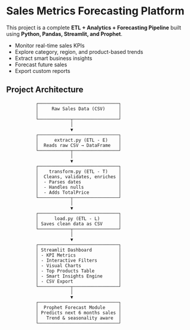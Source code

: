 # Sales Metrics Forecasting Platform


This project is a complete **ETL + Analytics + Forecasting Pipeline** built using **Python, Pandas, Streamlit, and Prophet**.  

- Monitor real-time sales KPIs  
- Explore category, region, and product-based trends  
- Extract smart business insights  
- Forecast future sales  
- Export custom reports  




##  Project Architecture

```text
           ┌──────────────────────────────┐
           │     Raw Sales Data (CSV)     │
           │                              │
           └────────────┬─────────────────┘
                        │
                        ▼
           ┌──────────────────────────────┐
           │      extract.py (ETL - E)    │
           │  Reads raw CSV → DataFrame   │
           └────────────┬─────────────────┘
                        │
                        ▼
           ┌──────────────────────────────┐
           │    transform.py (ETL - T)    │
           │  Cleans, validates, enriches │
           │  - Parses dates              │
           │  - Handles nulls             │
           │  - Adds TotalPrice           │
           └────────────┬─────────────────┘
                        │
                        ▼
           ┌──────────────────────────────┐
           │      load.py (ETL - L)       │
           │ Saves clean data as CSV      │
           └────────────┬─────────────────┘
                        │
                        ▼
           ┌──────────────────────────────┐
           │ Streamlit Dashboard          │
           │ - KPI Metrics                │
           │ - Interactive Filters        │
           │ - Visual Charts              │
           │ - Top Products Table         │
           │ - Smart Insights Engine      │
           │ - CSV Export                 │
           └────────────┬─────────────────┘
                        │
                        ▼
           ┌──────────────────────────────┐
           │  Prophet Forecast Module     │
           │ Predicts next 6 months sales │
           │   Trend & seasonality aware  │
           └──────────────────────────────┘
